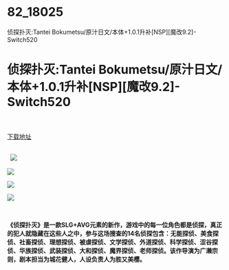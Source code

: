 # 82_18025
侦探扑灭:Tantei Bokumetsu/原汁日文/本体+1.0.1升补[NSP][魔改9.2]-Switch520
# 侦探扑灭:Tantei Bokumetsu/原汁日文/本体+1.0.1升补[NSP][魔改9.2]-Switch520
 <br/></br>
[下载地址](https://www.switch520.cc/article/18025 "下载地址")
<br/></br>

<p><strong>&nbsp; <img src="https://www.switch520.cc/muke_img/upload_art_editor_20210527-1_5551badff4c5b9eb648ee19c3dfa8be4.jpg"> </strong></p>
<p><strong><img src="https://www.switch520.cc/muke_img/upload_art_editor_20210527-1_375550ddb288b7fe70c9ee73603e37bc.jpg"></strong></p>
<p><strong><img src="https://www.switch520.cc/muke_img/upload_art_editor_20210527-1_31d9525863d9ca686117d2637c177229.jpg"></strong></p>
<p><strong><img src="https://www.switch520.cc/muke_img/upload_art_editor_20210527-1_2b52e6d4861e1cbc144215d5434876ac.jpg"></strong></p>
<p><strong>&nbsp;</strong></p>
<p><strong>《侦探扑灭》是一款SLG+AVG元素的新作，游戏中的每一位角色都是侦探，真正的犯人就隐藏在这些人之中，参与这场搜查的14名侦探包含：无能探侦、美食探侦、社畜探侦、理想探侦、被虐探侦、文学探侦、外道探侦、科学探侦、涩谷探侦、华族探侦、武装探侦、大和探侦、魔界探侦、老师探侦。该作导演为广濑宗则，剧本担当为城花健人，人设负责人为胜又美樱。</strong></p>
<p>&nbsp;</p>
<p>&nbsp;</p>
